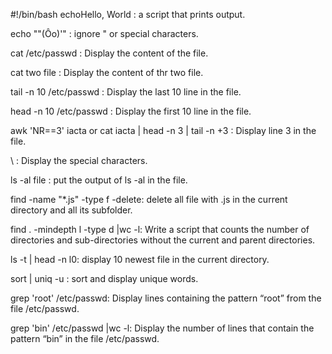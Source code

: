 #!/bin/bash
echoHello, World : a script that prints output.

echo "\"(Ôo)'" : ignore " or special characters.
 
cat /etc/passwd : Display the content of the file.

cat two file : Display the content of thr two file.

tail -n 10 /etc/passwd : Display the last 10 line in the file.

head -n 10 /etc/passwd : Display the first 10 line in the file.

awk 'NR==3' iacta or cat iacta | head -n 3 | tail -n +3 : Display line 3 in the file.

\ : Display the special characters.

ls -al file : put the output of ls -al in the file.

find -name "*.js" -type f -delete: delete all file with .js in the current directory and all its subfolder.

find . -mindepth l -type d |wc -l: 
Write a script that counts the number of directories and sub-directories without the current and parent directories.

ls -t | head -n l0: display 10 newest file in the current directory.

sort | uniq -u : sort and display unique words.

grep 'root' /etc/passwd: Display lines containing the pattern “root” from the file /etc/passwd.

grep 'bin' /etc/passwd |wc -l: Display the number of lines that contain the pattern “bin” in the file /etc/passwd.





